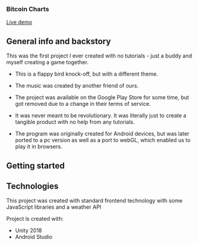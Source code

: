 <h3>Bitcoin Charts</h3>

[Live demo](https://okidokitokiloki.github.io/btc_charts/)

## General info and backstory
This was the first project I ever created with no tutorials - just a buddy and myself creating a game together.

* This is a flappy bird knock-off, but with a different theme.

* The music was created by another friend of ours.

* The project was available on the Google Play Store for some time, but got removed due to a change in their terms of service. 

* It was never meant to be revolutionary. It was literally just to create a tangible product with no help from any tutorials. 

* The program was originally created for Android devices, but was later ported to a pc version as well as a port to webGL, which enabled us to play it in browsers. 

## Getting started

	
## Technologies
This project was created with standard frontend technology with some JavaScript libraries and a weather API

Project is created with:
* Unity 2018
* Android Studio